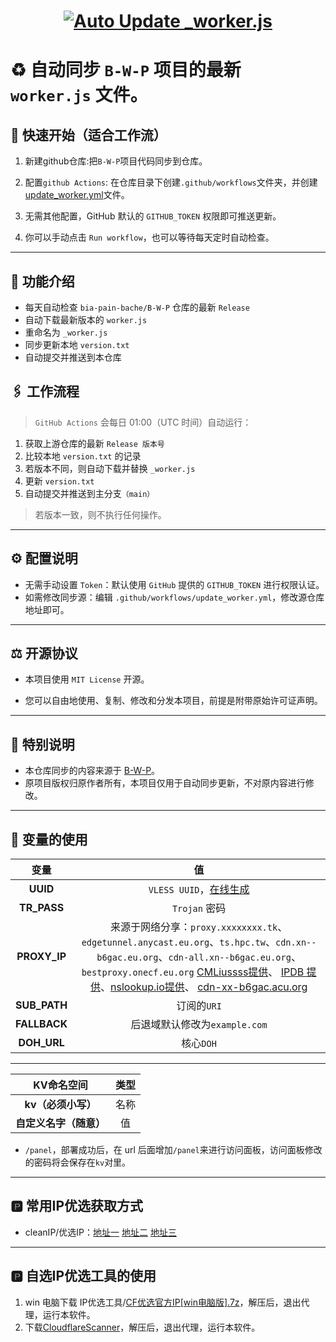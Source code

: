 # <h1 align="center"> [![Auto Update _worker.js](https://github.com/XWF8188/Auto-update-B/actions/workflows/update_worker.yml/badge.svg)](https://github.com/XWF8188/Auto-update-B/actions/workflows/update_worker.yml)

# ♻️ 自动同步 `B-W-P` 项目的最新 `worker.js` 文件。

## 🧩 快速开始（适合工作流）

1. 新建github仓库:把`B-W-P`项目代码同步到仓库。

2. 配置`github Actions`: 在仓库目录下创建`.github/workflows`文件夹，并创建[update_worker.yml](https://github.com/XWF8188/Auto-update-B/blob/main/创建仓库源码.js)文件。
3. 无需其他配置，GitHub 默认的 `GITHUB_TOKEN` 权限即可推送更新。
4. 你可以手动点击 `Run workflow`，也可以等待每天定时自动检查。

---

## 📖 功能介绍

- 每天自动检查 `bia-pain-bache/B-W-P` 仓库的最新 `Release`
- 自动下载最新版本的 `worker.js`
- 重命名为 `_worker.js`
- 同步更新本地 `version.txt`
- 自动提交并推送到本仓库

## 🖇 工作流程

> `GitHub Actions` 会每日 01:00（UTC 时间）自动运行：

1. 获取上游仓库的最新 `Release 版本号`
2. 比较本地 `version.txt` 的记录
3. 若版本不同，则自动下载并替换 `_worker.js`
4. 更新 `version.txt`
5. 自动提交并推送到主分支`（main）`

> 若版本一致，则不执行任何操作。

---

## ⚙️ 配置说明

- 无需手动设置 `Token`：默认使用 `GitHub` 提供的 `GITHUB_TOKEN` 进行权限认证。
- 如需修改同步源：编辑 `.github/workflows/update_worker.yml`，修改源仓库地址即可。

---

## ⚖️ 开源协议

- 本项目使用 `MIT License` 开源。

- 您可以自由地使用、复制、修改和分发本项目，前提是附带原始许可证声明。

---

## 📣 特别说明

- 本仓库同步的内容来源于 [B-W-P](https://github.com/bia-pain-bache)。
- 原项目版权归原作者所有，本项目仅用于自动同步更新，不对原内容进行修改。

---

## 🔐 变量的使用

| 变量  | 值 |
| :-------------: | :-------------: |
| **UUID**  | `VLESS UUID`，[在线生成](https://1024tools.com/uuid)  |
| **TR_PASS**  | `Trojan` 密码  |
| **PROXY_IP**  | 来源于网络分享：`proxy.xxxxxxxx.tk`、`edgetunnel.anycast.eu.org`、`ts.hpc.tw`、`cdn.xn--b6gac.eu.org`、`cdn-all.xn--b6gac.eu.org`、`bestproxy.onecf.eu.org` [CMLiussss提供](https://t.me/CMLiussss_channel/84)、 [IPDB 提供](https://ipdb.030101.xyz/bestproxy/)、[nslookup.io提供](https://www.nslookup.io/domains/bpb.yousef.isegaro.com/dns-records/)、 [cdn-xx-b6gac.acu.org](https://www.nslookup.io/domains/cdn.xn--b6gac.eu.org/dns-records/)|
| **SUB_PATH**  | 订阅的`URI`  |
| **FALLBACK**  | 后退域默认修改为`example.com` |
| **DOH_URL**  | 核心`DOH` |

---

| KV命名空间  | 类型 |
| :-------------: | :-------------: |
| **kv（必须小写）**  | 名称  |
| **自定义名字（随意）**  | 值  |

- `/panel`，部署成功后，在 url 后面增加`/panel`来进行访问面板，访问面板修改的密码将会保存在`kv`对里。

---

## 🅿️ 常用IP优选获取方式
- cleanIP/优选IP：[地址一](https://www.wetest.vip/page/cloudflare/address_v4.html) [地址二](https://ipdb.030101.xyz/bestcf/) [地址三](https://mrxn.net/BESTCFDOMAIN)

---
## 🅿️ 自选IP优选工具的使用
1. win 电脑下载 IP优选工具/[CF优选官方IP[win电脑版].7z](https://github.com/XWF8188/Auto-update-B/blob/main/IP优选工具/CF优选官方IP%5Bwin电脑版%5D.7z)，解压后，退出代理，运行本软件。
2. 下载[CloudflareScanner](https://github.com/bia-pain-bache/Cloudflare-Clean-IP-Scanner/releases/tag/v2.2.5)，解压后，退出代理，运行本软件。
